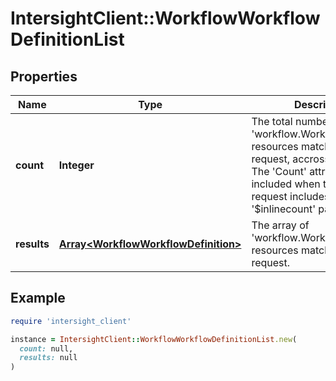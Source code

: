 # IntersightClient::WorkflowWorkflowDefinitionList

## Properties

| Name | Type | Description | Notes |
| ---- | ---- | ----------- | ----- |
| **count** | **Integer** | The total number of &#39;workflow.WorkflowDefinition&#39; resources matching the request, accross all pages. The &#39;Count&#39; attribute is included when the HTTP GET request includes the &#39;$inlinecount&#39; parameter. | [optional] |
| **results** | [**Array&lt;WorkflowWorkflowDefinition&gt;**](WorkflowWorkflowDefinition.md) | The array of &#39;workflow.WorkflowDefinition&#39; resources matching the request. | [optional] |

## Example

```ruby
require 'intersight_client'

instance = IntersightClient::WorkflowWorkflowDefinitionList.new(
  count: null,
  results: null
)
```

